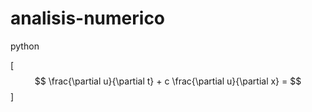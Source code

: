# analisis-numerico
python

\[
$$ \frac{\partial u}{\partial t} + c \frac{\partial u}{\partial x} = $$
\]
